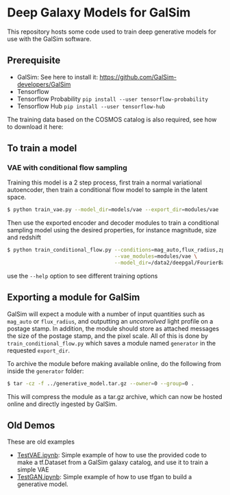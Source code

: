 # Deep Galaxy Models for GalSim

This repository hosts some code used to train deep generative models for use with
the GalSim software.

## Prerequisite

  - GalSim: See here to install it: https://github.com/GalSim-developers/GalSim
  - Tensorflow
  - Tensorflow Probability `pip install --user tensorflow-probability`
  - Tensorflow Hub `pip install --user tensorflow-hub`

The training data based on the COSMOS catalog is also required, see how to
download it here:


## To train a model

### VAE with conditional flow sampling

Training this model is a 2 step process, first train a normal variational
autoencoder, then train a conditional flow model to sample in the latent space.

```sh
$ python train_vae.py --model_dir=models/vae --export_dir=modules/vae
```
Then use the exported encoder and decoder modules to train a conditional sampling
model using the desired properties, for instance magnitude, size and redshift
```sh
$ python train_conditional_flow.py --conditions=mag_auto,flux_radius,zphot \
                                   --vae_modules=modules/vae \
                                   --model_dir=/data2/deepgal/FourierBasedFlow
```


use the `--help` option to see different training options

## Exporting a module for GalSim

GalSim will expect a module with a number of input quantities
such as `mag_auto` or `flux_radius`, and outputting an *unconvolved* light
profile on a postage stamp. In addition, the module should store as attached
messages the size of the postage stamp, and the pixel scale. All of this is
done by `train_conditional_flow.py` which saves a module named `generator` in
the requested `export_dir`.

To archive the module before making available online, do the following from inside the `generator` folder:
```sh
$ tar -cz -f ../generative_model.tar.gz --owner=0 --group=0 .
```
This will compress the module as a tar.gz archive, which can now be hosted online
and directly ingested by GalSim.

## Old Demos
These are old examples

  - [TestVAE.ipynb](notebooks/TestVAE.ipynb): Simple example of how to use the provided code to make a tf.Dataset from a GalSim galaxy catalog, and use it to train a simple VAE
  - [TestGAN.ipynb](notebooks/TestGAN.ipynb): Simple example of how to use tfgan to build a generative model.
